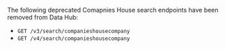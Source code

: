 The following deprecated Comapnies House search endpoints have been removed from Data Hub:

- `GET /v3/search/companieshousecompany`
- `GET /v4/search/companieshousecompany`
